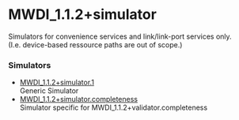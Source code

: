 # MWDI_1.1.2+simulator  
Simulators for convenience services and link/link-port services only.  
(I.e. device-based ressource paths are out of scope.)  

### Simulators  
- [MWDI_1.1.2+simulator.1](./MWDI_1.1.2+simulator.1.yaml)  
  Generic Simulator
- [MWDI_1.1.2+simulator.completeness](./MWDI_1.1.2+simulator.completeness.yaml)  
  Simulator specific for MWDI_1.1.2+validator.completeness  

